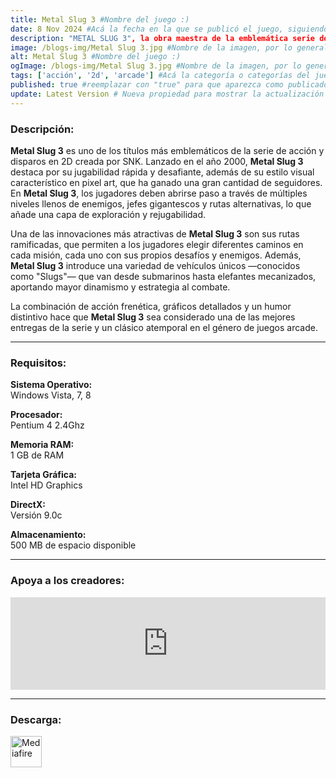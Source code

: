 ```yaml
---
title: Metal Slug 3 #Nombre del juego :)
date: 8 Nov 2024 #Acá la fecha en la que se publicó el juego, siguiendo este formato: Dia "30", Mes "Oct", Año "2024" = como debe quedar: 30 Oct 2024
description: "METAL SLUG 3", la obra maestra de la emblemática serie de juegos de acción y disparos en 2D de SNK, continúa fascinando a millones de fanáticos en todo el mundo hasta el día de hoy por sus intrincados gráficos en pixel art y sus controles de juego simples e intuitivos. #Acá una mini descripción del juego
image: /blogs-img/Metal Slug 3.jpg #Nombre de la imagen, por lo general es exactamente el mismo nombre que el juego excluyendo lo ":" (Dos puntos)
alt: Metal Slug 3 #Nombre del juego :)
ogImage: /blogs-img/Metal Slug 3.jpg #Nombre de la imagen, por lo general es exactamente el mismo nombre que el juego excluyendo lo ":" (Dos puntos)
tags: ['acción', '2d', 'arcade'] #Acá la categoría o categorías del juego, si es más de una se coloca en este formato: ['categoría1', 'categoría2']
published: true #reemplazar con "true" para que aparezca como publicado
update: Latest Version # Nueva propiedad para mostrar la actualización | Formato: v1.0.0
---
```


<!--En VSCode seleccionando una palabra, por ejemplo: "Metal Slug 3" y apretando Ctrl+F2 se seleccionan todas las palabras iguales-->

### Descripción:
**Metal Slug 3** es uno de los títulos más emblemáticos de la serie de acción y disparos en 2D creada por SNK. Lanzado en el año 2000, **Metal Slug 3** destaca por su jugabilidad rápida y desafiante, además de su estilo visual característico en pixel art, que ha ganado una gran cantidad de seguidores. En **Metal Slug 3**, los jugadores deben abrirse paso a través de múltiples niveles llenos de enemigos, jefes gigantescos y rutas alternativas, lo que añade una capa de exploración y rejugabilidad.

Una de las innovaciones más atractivas de **Metal Slug 3** son sus rutas ramificadas, que permiten a los jugadores elegir diferentes caminos en cada misión, cada uno con sus propios desafíos y enemigos. Además, **Metal Slug 3** introduce una variedad de vehículos únicos —conocidos como "Slugs"— que van desde submarinos hasta elefantes mecanizados, aportando mayor dinamismo y estrategia al combate.

La combinación de acción frenética, gráficos detallados y un humor distintivo hace que **Metal Slug 3** sea considerado una de las mejores entregas de la serie y un clásico atemporal en el género de juegos arcade.
<!--Prompt para Chat-GPT: Hazme una descripción para el juego "Metal Slug 3" y cada que menciones "Metal Slug 3" ponlo en negrita -->

---

### Requisitos:
**Sistema Operativo:**  
Windows Vista, 7, 8

**Procesador:**  
Pentium 4 2.4Ghz

**Memoria RAM:**  
1 GB de RAM

**Tarjeta Gráfica:**  
Intel HD Graphics

**DirectX:**  
Versión 9.0c

**Almacenamiento:**  
500 MB de espacio disponible

<!--Si falta o sobra un requisito se quita o se agrega manteniendo el mismo formato-->

---

### Apoya a los creadores:
<iframe src="https://store.steampowered.com/widget/250180/" frameborder="0" style="background-color: transparent; width: 100% !important; aspect-ratio: 646 / 190;"></iframe>

<!--Reemplazar los numeros (AppID) del juego (en este caso 2668510) por el numero (AppID) correspondiente con el juego a publicar-->
<!--El AppID se encuentra en la URL del Juego en Steam-->

---

### Descarga:

[<img src="https://gist.github.com/cxmeel/0dbc95191f239b631c3874f4ccf114e2/raw/download.svg" alt="Mediafire" height="50" />](https://www.mediafire.com/file/hxaf4eud2ljyidr/Metal_Slug_3.zip/file)

<!-- # se debe reemplazar por el link de descarga-->

<!--NOMBRE-DEL-SERVICIO se debe reemplazar por el servicio donde está subido el juego-->